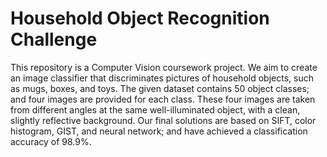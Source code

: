 # Household Object Recognition Challenge

This repository is a Computer Vision coursework project. We aim to create an image classifier that discriminates pictures of household objects, such as mugs, boxes, and toys. The given dataset contains 50 object classes; and four images are provided for each class. These four images are taken from different angles at the same well-illuminated object, with a clean, slightly reflective background. Our final solutions are based on SIFT, color histogram, GIST, and neural network; and have achieved a classification accuracy of 98.9%.
